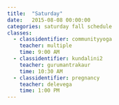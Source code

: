 ```yaml
---
title:  "Saturday"
date:   2015-08-08 00:00:00
categories: saturday fall schedule
classes:
  - classidentifier: communityyoga
    teacher: multiple
    time: 9:00 AM
  - classidentifier: kundalini2
    teacher: gurumantrakaur
    time: 10:30 AM
  - classidentifier: pregnancy
    teacher: delevega
    time: 1:00 PM
---
```


